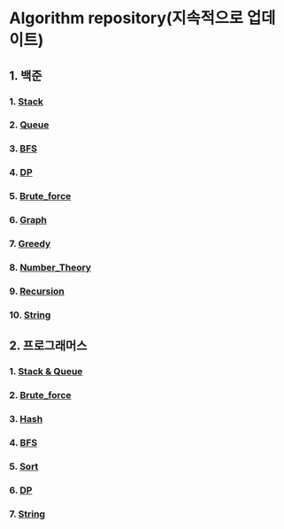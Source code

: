 # Algorithm repository(지속적으로 업데이트)

## 1. 백준
### 1. [Stack](https://github.com/Umhyunbin/Algorithm/tree/master/BAEKJOON/Stack)
### 2. [Queue](https://github.com/Umhyunbin/Algorithm/tree/master/BAEKJOON/Queue)
### 3. [BFS](https://github.com/Umhyunbin/Algorithm/tree/master/BAEKJOON/BFS)
### 4. [DP](https://github.com/Umhyunbin/Algorithm/tree/master/BAEKJOON/DP)
### 5. [Brute_force](https://github.com/Umhyunbin/Algorithm/tree/master/BAEKJOON/Brute_force)
### 6. [Graph](https://github.com/Umhyunbin/Algorithm/tree/master/BAEKJOON/Graph)
### 7. [Greedy](https://github.com/Umhyunbin/Algorithm/tree/master/BAEKJOON/Greedy)
### 8. [Number_Theory](https://github.com/Umhyunbin/Algorithm/tree/master/BAEKJOON/Number_Theory)
### 9. [Recursion](https://github.com/Umhyunbin/Algorithm/tree/master/BAEKJOON/Recursion)
### 10. [String](https://github.com/Umhyunbin/Algorithm/tree/master/BAEKJOON/String)

## 2. 프로그래머스
### 1. [Stack & Queue](https://github.com/Umhyunbin/Algorithm/tree/master/PROGRAMMERS/Stack%20%26%20Queue)
### 2. [Brute_force](https://github.com/Umhyunbin/Algorithm/tree/master/PROGRAMMERS/Brute_force)
### 3. [Hash](https://github.com/Umhyunbin/Algorithm/tree/master/PROGRAMMERS/Hash)
### 4. [BFS](https://github.com/Umhyunbin/Algorithm/tree/master/PROGRAMMERS/BFS)
### 5. [Sort](https://github.com/Umhyunbin/Algorithm/tree/master/PROGRAMMERS/Sort)
### 6. [DP](https://github.com/Umhyunbin/Algorithm/tree/master/PROGRAMMERS/DP)
### 7. [String](https://github.com/Umhyunbin/Algorithm/tree/master/PROGRAMMERS/String)
